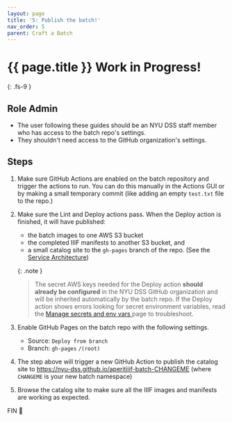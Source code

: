 ```yaml
---
layout: page
title: '5: Publish the batch!'
nav_order: 5
parent: Craft a Batch
---
```

# {{ page.title }} <span class="label label-purple">Work in Progress!</span>
{: .fs-9 }

## Role <span class="label label-green">Admin</span>

- The user following these guides should be an NYU DSS staff member who has access to the batch repo's settings.
- They shouldn't need access to the GitHub organization's settings.

## Steps

1. Make sure GitHub Actions are enabled on the batch repository and trigger the actions to run. You can do this manually in the Actions GUI or by making a small temporary commit (like adding an empty `test.txt` file to the repo.)
2. Make sure the Lint and Deploy actions pass. When the Deploy action is finished, it will have published:  
    - the batch images to one AWS S3 bucket  
    - the completed IIIF manifests to another S3 bucket, and  
    - a small catalog site to the `gh-pages` branch of the repo. (See the [Service Architecture](../about/overview.html#service-architecture))

    {: .note }
    > The secret AWS keys needed for the Deploy action **should already be configured** in the NYU DSS GitHub organization and will be inherited automatically by the batch repo.
    > If the Deploy action shows errors looking for secret environment variables, read the [Manage secrets and env vars ](../admin/manage-secrets-and-vars.html) page to troubleshoot.

3. Enable GitHub Pages on the batch repo with the following settings.
    - Source: `Deploy from branch`
    - Branch: `gh-pages` `/(root)`

4. The step above will trigger a new GitHub Action to publish the catalog site to https://nyu-dss.github.io/aperitiiif-batch-CHANGEME (where `CHANGEME` is your new batch namespace)

5. Browse the catalog site to make sure all the IIIF images and manifests are working as expected.

FIN 🎉 
